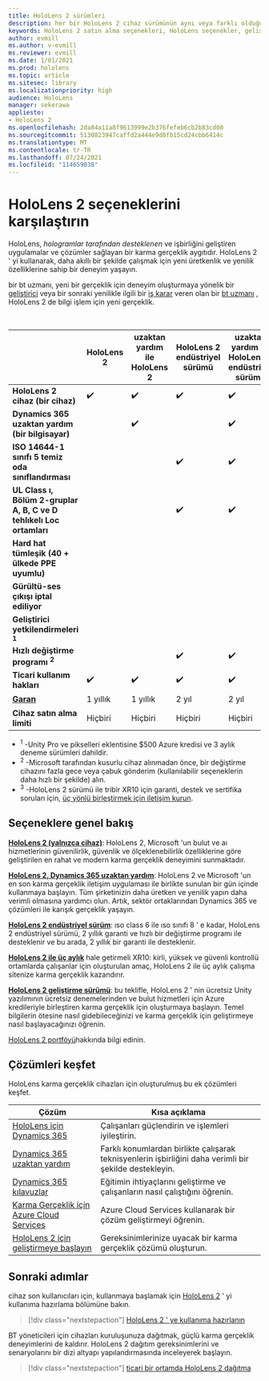 ```yaml
---
title: HoloLens 2 sürümleri
description: her bir HoloLens 2 cihaz sürümünün aynı veya farklı olduğunu ve kendinizinkini aldıktan sonra ne yapılacağını öğrenin.
keywords: HoloLens 2 satın alma seçenekleri, HoloLens seçenekler, geliştirici sürümü
author: evmill
ms.author: v-evmill
ms.reviewer: evmill
ms.date: 1/01/2021
ms.prod: hololens
ms.topic: article
ms.sitesec: library
ms.localizationpriority: high
audience: HoloLens
manager: sekerawa
appliesto:
- HoloLens 2
ms.openlocfilehash: 2da84a11a8f9613999e2b376fefeb6cb2b83cd00
ms.sourcegitcommit: 5130823947caffd2a444e9d8fb15cd24cbb6414c
ms.translationtype: MT
ms.contentlocale: tr-TR
ms.lasthandoff: 07/24/2021
ms.locfileid: "114659038"
---
```

# <a name="compare-hololens-2-options"></a>HoloLens 2 seçeneklerini karşılaştırın

HoloLens, *hologramlar tarafından desteklenen* ve işbirliğini geliştiren uygulamalar ve çözümler sağlayan bir karma gerçeklik aygıtıdır. HoloLens 2 ' yi kullanarak, daha akıllı bir şekilde çalışmak için yeni üretkenlik ve yenilik özelliklerine sahip bir deneyim yaşayın.

bir bt uzmanı, yeni bir gerçeklik için deneyim oluşturmaya yönelik bir [geliştirici](https://www.microsoft.com/hololens/developers) veya bir sonraki yenilikle ilgili bir [iş karar](https://www.microsoft.com/hololens/apps) veren olan bir [bt uzmanı](https://www.microsoft.com/hololens/apps) , HoloLens 2 de bilgi işlem için yeni gerçeklik.

<br>

|                                                      | HoloLens 2 | uzaktan yardım ile HoloLens 2 | HoloLens 2 endüstriyel sürümü | uzaktan yardım ile HoloLens 2 endüstriyel sürümü | HoloLens 2 ile tribirleştirmek XR10 | HoloLens 2 geliştirme sürümü |
|------------------------------------------------------|------------|-------------------------------|-------------------------------|--------------------------------------------------|------------------------------|--------------------------------|
| **HoloLens 2 cihaz (bir cihaz)**                       |      ✔️     |               ✔️               |               ✔️               |                         ✔️                        |               ✔️              |                ✔️               |
| **Dynamics 365 uzaktan yardım (bir bilgisayar)**                |            |               ✔️               |                               |                         ✔️                        |                              |                                |
| **ISO 14644-1 sınıfı 5 temiz oda sınıflandırması**           |            |                               |               ✔️               |                         ✔️                        |                              |                                |
| **UL Class ı, Bölüm 2-gruplar A, B, C ve D tehlıkelı Loc ortamları**                     |            |                               |               ✔️               |                         ✔️                        |               ✔️              |                                |
| **Hard hat tümleşik (40 + ülkede PPE uyumlu)** |            |                               |                               |                                                  |               ✔️              |                                |
| **Gürültü-ses çıkışı iptal ediliyor**                        |            |                               |                               |                                                  |               ✔️              |                                |
| **Geliştirici yetkilendirmeleri <sup>1</sup>**                             |            |                               |                               |                                                  |                              |                ✔️               |
| **Hızlı değiştirme programı <sup>2</sup>**                          |            |                               |               ✔️               |                         ✔️                        |                              |                                |
| **Ticari kullanım hakları**                                |      ✔️     |               ✔️               |               ✔️               |                         ✔️                        |               ✔️              |                                |
| [**Garan**](hololens2-hardware.md#warranty-information)                                             |   1 yıllık   |             1 yıllık            |             2 yıl            |                      2 yıl                      |            1-yıl <sup>3</sup>            |             1 yıllık             |
| **Cihaz satın alma limiti**                                |    Hiçbiri    |              Hiçbiri             |              Hiçbiri             |                       Hiçbiri                       |             Hiçbiri             |       İşlem başına bir      |

- <sup>1</sup> -Unity Pro ve pikselleri eklentisine $500 Azure kredisi ve 3 aylık deneme sürümleri dahildir.
- <sup>2</sup> -Microsoft tarafından kusurlu cihaz alınmadan önce, bir değiştirme cihazını fazla gece veya çabuk gönderim (kullanılabilir seçeneklerin daha hızlı bir şekilde) alın.
- <sup>3</sup> -HoloLens 2 sürümü ile tribir XR10 için garanti, destek ve sertifika soruları için, [üç yönlü birleştirmek için iletişim kurun](https://fieldtech.trimble.com/en/contact-support).


## <a name="options-overview"></a>Seçeneklere genel bakış

**[HoloLens 2 (yalnızca cihaz)](hololens2-options-device-only.md)**: HoloLens 2, Microsoft 'un bulut ve aı hizmetlerinin güvenilirlik, güvenlik ve ölçeklenebilirlik özelliklerine göre geliştirilen en rahat ve modern karma gerçeklik deneyimini sunmaktadır.

**[HoloLens 2, Dynamics 365 uzaktan yardım](hololens2-options-remote-assist.md)**: HoloLens 2 ve Microsoft 'un en son karma gerçeklik iletişim uygulaması ile birlikte sunulan bir gün içinde kullanmaya başlayın. Tüm şirketinizin daha üretken ve yenilik yapın daha verimli olmasına yardımcı olun. Artık, sektör ortaklarından Dynamics 365 ve çözümleri ile karışık gerçeklik yaşayın.

**[HoloLens 2 endüstriyel sürüm](hololens2-options-industrial-edition.md)**: ıso class 6 ile ıso sınıfı 8 ' e kadar, HoloLens 2 endüstriyel sürümü, 2 yıllık garanti ve hızlı bir değiştirme programı ile desteklenir ve bu arada, 2 yıllık bir garanti ile desteklenir.

**[HoloLens 2 ile üç aylık](hololens2-options-trimble-xr10-edition.md)** hale getirmeli XR10: kirli, yüksek ve güvenli kontrollü ortamlarda çalışanlar için oluşturulan amaç, HoloLens 2 ile üç aylık çalışma sitenize karma gerçeklik kazandırır.

**[HoloLens 2 geliştirme sürümü](hololens2-options-dev-edition.md)**: bu teklifle, HoloLens 2 ' nin ücretsiz Unity yazılımının ücretsiz denemelerinden ve bulut hizmetleri için Azure kredileriyle birleştiren karma gerçeklik için oluşturmaya başlayın. Temel bilgilerin ötesine nasıl gidebileceğinizi ve karma gerçeklik için geliştirmeye nasıl başlayacağınızı öğrenin.

[HoloLens 2 portföyü](https://www.microsoft.com/hololens/buy)hakkında bilgi edinin.

## <a name="explore-solutions"></a>Çözümleri keşfet

HoloLens karma gerçeklik cihazları için oluşturulmuş bu ek çözümleri keşfet.

| Çözüm | Kısa açıklama                                                                                |
|----------|---------------------------------------------------------------------------------------------------|
| [HoloLens için Dynamics 365](https://www.microsoft.com//hololens/apps)          | Çalışanları güçlendirin ve işlemleri iyileştirin.                                                        |
| [Dynamics 365 uzaktan yardım](https://dynamics.microsoft.com/mixed-reality/remote-assist/)          | Farklı konumlardan birlikte çalışarak teknisyenlerin işbirliğini daha verimli bir şekilde destekleyin. |
|   [Dynamics 365 kılavuzlar](https://dynamics.microsoft.com/mixed-reality/guides/)        | Eğitimin ihtiyaçlarını geliştirme ve çalışanların nasıl çalıştığını öğrenin.                          |
|  [Karma Gerçeklik için Azure Cloud Services](/windows/mixed-reality/develop/mixed-reality-cloud-services#:~:text=Mixed%20Reality%20services%20Mixed%20Reality%20cloud%20services%20like,all%20in%20the%20context%20of%20your%20users%E2%80%99%20environments)         | Azure Cloud Services kullanarak bir çözüm geliştirmeyi öğrenin.                                       |
|  [HoloLens 2 için geliştirmeye başlayın](/windows/mixed-reality/develop/development?tabs=unity)         | Gereksinimlerinize uyacak bir karma gerçeklik çözümü oluşturun.                                                 |

## <a name="next-steps"></a>Sonraki adımlar

cihaz son kullanıcıları için, kullanmaya başlamak için [HoloLens 2](hololens2-setup.md) ' yi kullanıma hazırlama bölümüne bakın.

> [!div class="nextstepaction"]
> [HoloLens 2 ' ye kullanıma hazırlanın](hololens2-setup.md)

BT yöneticileri için cihazları kuruluşunuza dağıtmak, güçlü karma gerçeklik deneyimlerini de kaldırır. HoloLens 2 dağıtım gereksinimlerini ve senaryolarını bir dizi altyapı yapılandırmasında inceleyerek başlayın.

> [!div class="nextstepaction"]
> [ticari bir ortamda HoloLens 2 dağıtma](hololens-requirements.md)
